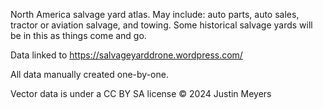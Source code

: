 North America salvage yard atlas. May include: auto parts, auto sales, tractor or aviation salvage, and towing. Some historical salvage yards will be in this as things come and go. 

Data linked to https://salvageyarddrone.wordpress.com/

All data manually created one-by-one. 

Vector data is under a CC BY SA license © 2024 Justin Meyers
